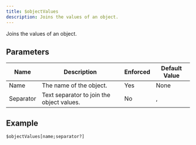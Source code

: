 ```yaml
---
title: $objectValues
description: Joins the values of an object.
---
```


Joins the values of an object.
## Parameters
|   Name    |                Description                | Enforced | Default Value |
|-----------|-------------------------------------------|----------|---------------|
| Name      | The name of the object.                   | Yes      | None          |
| Separator | Text separator to join the object values. | No       | ,             |
## Example
```
$objectValues[name;separator?]
```